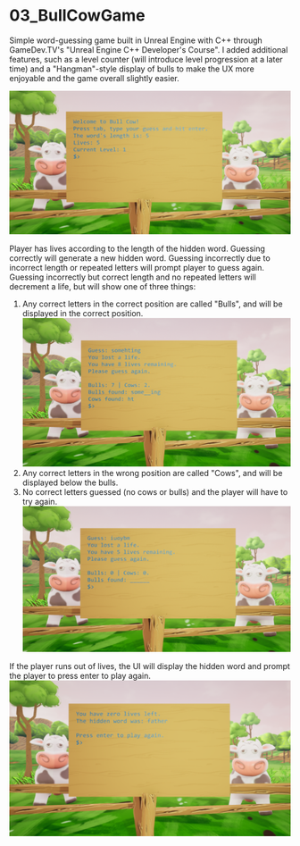 # 03_BullCowGame

Simple word-guessing game built in Unreal Engine with C++ through GameDev.TV's "Unreal Engine C++ Developer's Course". I added additional features, such as a level counter (will introduce level progression at a later time) and a "Hangman"-style display of bulls to make the UX more enjoyable and the game overall slightly easier. 

![Title screen shot](/Screenshots/title-screen-screenshot.PNG)

Player has lives according to the length of the hidden word. Guessing correctly will generate a new hidden word. Guessing incorrectly due to incorrect length or repeated letters will prompt player to guess again. Guessing incorrectly but correct length and no repeated letters will decrement a life, but will show one of three things: 
1. Any correct letters in the correct position are called "Bulls", and will be displayed in the correct position.
![Bulls and Cows Displayed](/Screenshots/bulls-cows-displayed.PNG)
2. Any correct letters in the wrong position are called "Cows", and will be displayed below the bulls. 
3. No correct letters guessed (no cows or bulls) and the player will have to try again.
![No Bulls or Cows](/Screenshots/no-bulls-cows.PNG)

If the player runs out of lives, the UI will display the hidden word and prompt the player to press enter to play again.
![Game Over Screen](/Screenshots/game-over-screen.PNG)